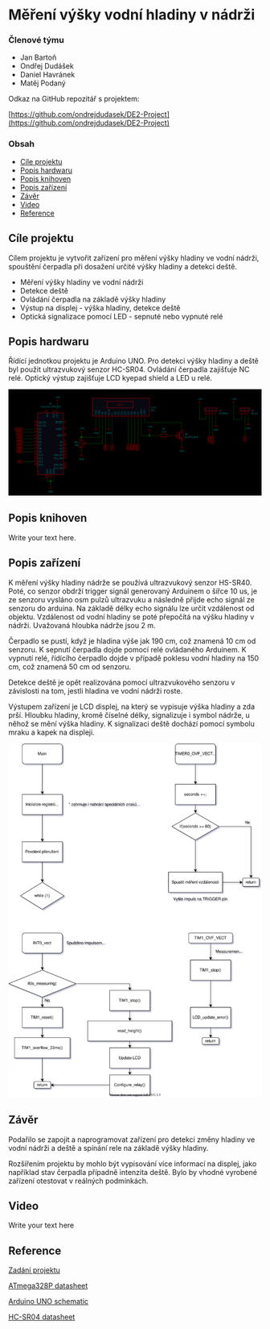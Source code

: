 # Měření výšky vodní hladiny v nádrži

### Členové týmu

* Jan Bartoň
* Ondřej Dudášek
* Daniel Havránek
* Matěj Podaný

Odkaz na GitHub repozitář s projektem:

[https://github.com/ondrejdudasek/DE2-Project](https://github.com/ondrejdudasek/DE2-Project)

### Obsah

* [Cíle projektu](#objectives)
* [Popis hardwaru](#hardware)
* [Popis knihoven](#libs)
* [Popis zařízení](#main)
* [Závěr](#end)
* [Video](#video)
* [Reference](#references)

<a name="objectives"></a>

## Cíle projektu

Cílem projektu je vytvořit zařízení pro měření výšky hladiny ve vodní nádrži, spouštění čerpadla při dosažení určité výšky hladiny a detekci deště. 

* Měření výšky hladiny ve vodní nádrži
* Detekce deště
* Ovládání čerpadla na základě výšky hladiny
* Výstup na displej - výška hladiny, detekce deště
* Optická signalizace pomocí LED - sepnuté nebo vypnuté relé

<a name="hardware"></a>

## Popis hardwaru

Řídící jednotkou projektu je Arduino UNO. Pro detekci výšky hladiny a deště byl použit ultrazvukový senzor HC-SR04. Ovládání čerpadla zajišťuje NC relé. Optický výstup zajišťuje LCD kyepad shield a LED u relé.


![Schéma zapojení](images/WTC_Scheme.png)

<a name="libs"></a>

## Popis knihoven

Write your text here.

<a name="main"></a>

## Popis zařízení

K měření výšky hladiny nádrže se používá ultrazvukový senzor HS-SR40. Poté, co senzor obdrží trigger signál generovaný Arduinem o šířce 10 us, je ze senzoru vysláno osm pulzů ultrazvuku a následně přijde echo signál ze senzoru do arduina. Na základě délky echo signálu lze určit vzdálenost od objektu. Vzdálenost od vodní hladiny se poté přepočítá na výšku hladiny v nádrži. Uvažovaná hloubka nádrže jsou 2 m.

Čerpadlo se pustí, když je hladina výše jak 190 cm, což znamená 10 cm od senzoru. K sepnutí čerpadla dojde pomocí relé ovládaného Arduinem. K vypnutí relé, řídícího čerpadlo dojde v případě poklesu vodní hladiny na 150 cm, což znamená 50 cm od senzoru.

Detekce deště je opět realizována pomocí ultrazvukového senzoru v závislosti na tom, jestli hladina ve vodní nádrži roste. 

Výstupem zařízení je LCD displej, na který se vypisuje výška hladiny a zda prší. Hloubku hladiny, kromě číselné délky, signalizuje i symbol nádrže, u něhož se mění výška hladiny. K signalizaci deště dochází pomocí symbolu mraku a kapek na displeji.

![Flowchart](images/Main.drawio.svg)

<a name="video"></a>

## Závěr

Podařilo se zapojit a naprogramovat zařízení pro detekci změny hladiny ve vodní nádrži a deště a spínání rele na základě výšky hladiny.

Rozšířením projektu by mohlo být vypisování více informací na displej, jako například stav čerpadla případně intenzita deště. Bylo by vhodné vyrobené zařízení otestovat v reálných podmínkách.

<a name="end"></a>

## Video

Write your text here

<a name="references"></a>

## Reference
[Zadání projektu](https://github.com/ondrejdudasek/DE2-Project)

[ATmega328P datasheet](https://ww1.microchip.com/downloads/en/DeviceDoc/ATmega48A-PA-88A-PA-168A-PA-328-P-DS-DS40002061B.pdf)

[Arduino UNO schematic](https://github.com/tomas-fryza/Digital-electronics-2/blob/master/Docs/arduino_shield.pdf)

[HC-SR04 datasheet](https://cdn.sparkfun.com/datasheets/Sensors/Proximity/HCSR04.pdf)

